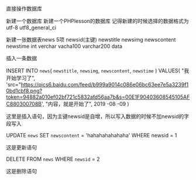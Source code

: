 直接操作数据库

新建一个数据库
新建一个PHPlesson的数据库
记得新建的时候选择的数据格式为utf-8   utf8_general_ci

新建一张数据表news 5项
newsid(主键) newstitle newsimg newscontent newstime
int verchar vacha100 varchar200 data

插入一条数据

INSERT INTO `news`( `newstitle`, `newsimg`, `newscontent`, `newstime` ) VALUES( "我开始学习了", 'src="https://pics6.baidu.com/feed/b999a9014c086e06bc63ee7e5a3239f10bd1cbf8.png?token=94882a010ef02bf721c5832afd56aa7b&s=00E1F90403608545105AFC880300708B', "内容，就是开始了", 2019 -08 -09 )

这里是插入语句，因为主键newsid是自增，所以写入数据的时候不加newsid的字段写入

UPDATE `news` SET `newscontent` = 'hahahahahahaha' WHERE newsid = 1

这是更新语句

DELETE FROM `news` WHERE `newsid` = 2

这是删除语句